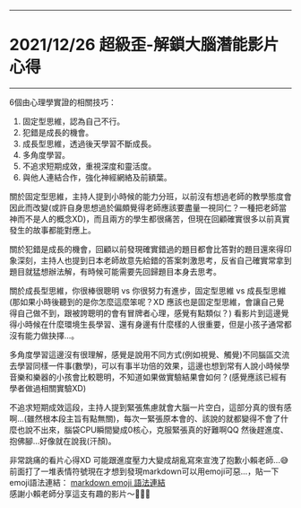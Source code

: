 
---
# 2021/12/26 超級歪-解鎖大腦潛能影片心得
---

6個由心理學實證的相關技巧：
1. 固定型思維，認為自己不行。
2. 犯錯是成長的機會。
3. 成長型思維，透過後天學習不斷成長。
4. 多角度學習。
5. 不追求短期成效，重視深度和靈活度。
6. 與他人連結合作，強化神經網絡及前額葉。

關於固定型思維，主持人提到小時候的能力分班，以前沒有想過老師的教學態度會因此而改變(或許自身思想過於偏頗覺得老師應該要盡量一視同仁？一種把老師當神而不是人的概念XD)，而且兩方的學生都很痛苦，但現在回顧確實很多以前真實發生的故事都能對應上。

關於犯錯是成長的機會，回顧以前發現確實錯過的題目都會比答對的題目還來得印象深刻，主持人也提到日本老師故意先給錯的答案刺激思考，反省自己確實常拿到題目就猛想辦法解，有時候可能需要先回歸題目本身去思考。    

關於成長型思維，你很棒很聰明 vs 你很努力有進步，固定型思維 vs 成長型思維(那如果小時後聽到的是你怎麼這麼笨呢？XD 應該也是固定型思維，會讓自己覺得自己做不到，跟被誇聰明的會有冒牌者心理，感覺有點類似？) 看影片到這邊覺得小時候在什麼環境生長學習、還有身邊有什麼樣的人很重要，但是小孩子通常都沒有能力做抉擇...。    

多角度學習這邊沒有很理解，感覺是說用不同方式(例如視覺、觸覺)不同腦區交流去學習同樣一件事(數學)，可以有事半功倍的效果，這邊也想到常有人說小時候學音樂和樂器的小孩會比較聰明，不知道如果做實驗結果會如何？(感覺應該已經有學者做過相關實驗XD)    

不追求短期成效這段，主持人提到緊張焦慮就會大腦一片空白，這部分真的很有感啊...(雖然根本段主旨有點無關)，每次一緊張原本會的、該說的就都變得不會了什麼也說不出來，腦袋CPU瞬間變成0核心，克服緊張真的好難啊QQ 然後趕進度、抱佛腳...好像就在說我(汗顏)。    

非常跳痛的看片心得XD 可能跟進度壓力大變成胡亂寫來宣洩了抱歉小賴老師...:sweat_smile: 前面打了一堆表情符號現在才想到發現markdown可以用emoji可惡...，貼一下emoji語法連結： [markdown emoji 語法連結](https://www.webfx.com/tools/emoji-cheat-sheet/)    
感謝小賴老師分享這支有趣的影片～:pray::pray::pray:       
